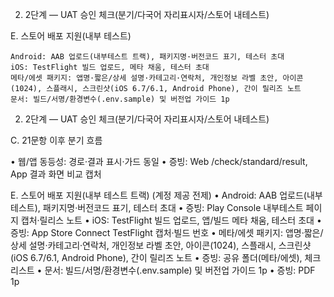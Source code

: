 2) 2단계 — UAT 승인 체크(분기/다국어 자리표시자/스토어 내테스트)

E. 스토어 배포 지원(내부 테스트)

    Android: AAB 업로드(내부테스트 트랙), 패키지명·버전코드 표기, 테스터 초대
    iOS: TestFlight 빌드 업로드, 메타 채움, 테스터 초대
    메타/에셋 패키지: 앱명·짧은/상세 설명·카테고리·연락처, 개인정보 라벨 초안, 아이콘(1024), 스플래시, 스크린샷(iOS 6.7/6.1, Android Phone), 간이 릴리즈 노트
    문서: 빌드/서명/환경변수(.env.sample) 및 버전업 가이드 1p


2) 2단계 — UAT 승인 체크(분기/다국어 자리표시자/스토어 내테스트)

C. 21문항 이후 분기 흐름

• 웹/앱 동등성: 경로·결과 표시·가드 동일
• 증빙: Web /check/standard/result, App 결과 화면 비교 캡처


E. 스토어 배포 지원(내부 테스트 트랙) (계정 제공 전제)
• Android: AAB 업로드(내부테스트), 패키지명·버전코드 표기, 테스터 초대
• 증빙: Play Console 내부테스트 페이지 캡처·릴리스 노트
• iOS: TestFlight 빌드 업로드, 앱/빌드 메타 채움, 테스터 초대
• 증빙: App Store Connect TestFlight 캡처·빌드 번호
• 메타/에셋 패키지: 앱명·짧은/상세 설명·카테고리·연락처, 개인정보 라벨 초안, 아이콘(1024), 스플래시, 스크린샷(iOS 6.7/6.1, Android Phone), 간이 릴리즈 노트
• 증빙: 공유 폴더(메타/에셋), 체크리스트
• 문서: 빌드/서명/환경변수(.env.sample) 및 버전업 가이드 1p
• 증빙: PDF 1p
